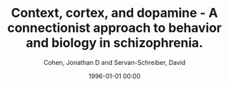 ---
layout: post
title: Context, cortex, and dopamine - A connectionist approach to behavior and biology in schizophrenia.

date: 1996-01-01 00:00
author: Cohen, Jonathan D and Servan-Schreiber, David
journal: Psychological Review

link: https://doi.org/10.1037//0033-295x.99.1.45

year: 1992
---